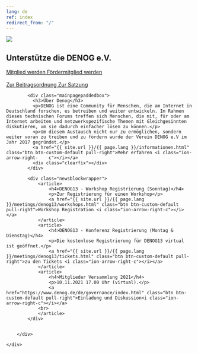```yaml
---
lang: de
ref: index
redirect_from: "/"
---
```

<div id="mainpage">
    <div class="pagecontentblock">
        <div class="mainpagebox mainpageboxlarge">
            <div>
                <div class="container">
                    <div class="row">
                        <div class="col-md-6 col-sm-12">
                             <a href="{{ site.url }}/{{ page.lang }}/meetings/denog13/index.html" class="btn btn-custom-default float-md-right"><img src="{{ site.url }}/images/logos/denog13.png" id="mainpagelogo" /></a>
                        </div>
                        <div class="col-md-6 col-sm-12">
                        <h2 class="mainpageboxheadline">Unterstütze die DENOG e.V.</h2>
                        <p><a href="/files/verein/DENOG_Antrag_Mitgliedschaft_v18_SEPA_20181002.pdf" class="btn btn-custom-default">Mitglied werden <i class="ion-arrow-right-c"></i></a> <a href="/files/verein/DENOG_Antrag_Foerdermitgliedschaft_v18_20181002.pdf" class="btn btn-custom-default">Fördermitglied werden <i class="ion-arrow-right-c"></i></a><br /> <br />
                        <a href="/files/gov/20201110_DENOG_Beitragsordnung FINAL 20201110.pdf" class="btn btn-custom-default">Zur Beitragsordnung <i class="ion-arrow-right-c"></i></a> <a href="/files/verein/20171124-DENOG_Satzung.pdf" class="btn btn-custom-default">Zur Satzung <i class="ion-arrow-right-c"></i></a></p>
                        </div>
                    </div>
                </div>
            </div>
        </div>
        <div class="container">


            <div class="mainpagepaddedbox">
              <h3>Über Denog</h3>
              <p>DENOG ist eine Community für Menschen, die am Internet in Deutschland forschen, es betreiben und weiter entwickeln. Im Rahmen dieses technischen Forums treffen sich Menschen, die mit, für oder am Internet arbeiten und netzwerkspezifische Themen mit Gleichgesinnten diskutieren, um sie dadurch einfacher lösen zu können.</p>
              <p>Um diesem Austausch nicht nur zu ermöglichen, sondern weiter voran zu treiben und zu fördern wurde der Verein DENOG e.V im Jahr 2017 gegründet.</p>
              <a href="{{ site.url }}/{{ page.lang }}/informationen.html" class="btn btn-custom-default pull-right">Mehr erfahren <i class="ion-arrow-right-    c"></i></a>
              <div class="clearfix"></div>
            </div>

            <div class="newsblockwrapper">
                <article>
                    <h4>DENOG13 - Workshop Registrierung (Sonntag)</h4>
                    <p>Zur Registrierung für einen Workshop</p>
                    <a href="{{ site.url }}/{{ page.lang }}/meetings/denog13/workshops.html" class="btn btn-custom-default pull-right">Workshop Registration <i class="ion-arrow-right-c"></i></a>
                </article>
                <article>
                    <h4>DENOG13 - Konferenz Registrierung (Montag & Dienstag)</h4>
                    <p>Die kostenlose Registrierung für DENOG13 virtual ist geöffnet.</p>
                    <a href="{{ site.url }}/{{ page.lang }}/meetings/denog13/tickets.html" class="btn btn-custom-default pull-right">zu den Tickets <i class="ion-arrow-right-c"></i></a>
                </article>
                <article>
                    <h4>Mitglieder Versammlung 2021</h4>
                    <p>10.11.2021 17.00 Uhr (virtual).</p>
                    <a href="https://www.denog.de/de/governance/index.html" class="btn btn-custom-default pull-right">Einladung und Diskussion<i class="ion-arrow-right-c"></i></a>
                <br>
                </article>
            </div>


        </div>

    </div>
</div>
